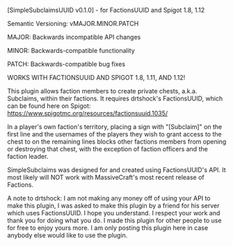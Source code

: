 [SimpleSubclaimsUUID v0.1.0] - for FactionsUUID and Spigot 1.8, 1.12

Semantic Versioning: vMAJOR.MINOR.PATCH

MAJOR: Backwards incompatible API changes

MINOR: Backwards-compatible functionality

PATCH: Backwards-compatible bug fixes

WORKS WITH FACTIONSUUID AND SPIGOT 1.8, 1.11, AND 1.12!

This plugin allows faction members to create private chests, a.k.a. Subclaims, within their factions. It requires drtshock's FactionsUUID, which can be found here on Spigot: https://www.spigotmc.org/resources/factionsuuid.1035/

In a player's own faction's territory, placing a sign with "[Subclaim]" on the first line and the usernames of the players they wish to grant access to the chest to on the remaining lines blocks other factions members from opening or destroying that chest, with the exception of faction officers and the faction leader.

SimpleSubclaims was designed for and created using FactionsUUID's API. It most likely will NOT work with MassiveCraft's most recent release of Factions.

A note to drtshock: I am not making any money off of using your API to make this plugin, I was asked to make this plugin by a friend for his server which uses FactionsUUID. I hope you understand. I respect your work and thank you for doing what you do. I made this plugin for other people to use for free to enjoy yours more. I am only posting this plugin here in case anybody else would like to use the plugin.
